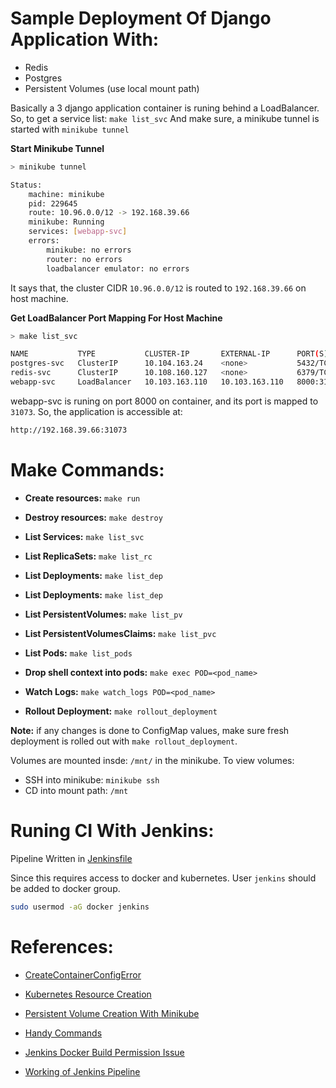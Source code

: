 # Sample Deployment Of Django Application With:
- Redis
- Postgres
- Persistent Volumes (use local mount path)

Basically a 3 django application container is runing behind a LoadBalancer. So, to get a service list: ``make list_svc``
And make sure, a minikube tunnel is started with ``minikube tunnel``

**Start Minikube Tunnel**
```sh
> minikube tunnel

Status:	
	machine: minikube
	pid: 229645
	route: 10.96.0.0/12 -> 192.168.39.66
	minikube: Running
	services: [webapp-svc]
    errors: 
		minikube: no errors
		router: no errors
		loadbalancer emulator: no errors
```

It says that, the cluster CIDR ``10.96.0.0/12`` is routed to ``192.168.39.66`` on host machine.

**Get LoadBalancer Port Mapping For Host Machine**
```sh
> make list_svc

NAME           TYPE           CLUSTER-IP       EXTERNAL-IP      PORT(S)          AGE
postgres-svc   ClusterIP      10.104.163.24    <none>           5432/TCP         17m
redis-svc      ClusterIP      10.108.160.127   <none>           6379/TCP         17m
webapp-svc     LoadBalancer   10.103.163.110   10.103.163.110   8000:31073/TCP   17m
```

webapp-svc is runing on port 8000 on container, and its port is mapped to ``31073``. So, the application is accessible at:

```sh
http://192.168.39.66:31073
```

# Make Commands:

- **Create resources:** ``make run``

- **Destroy resources:** ``make destroy``

- **List Services:** ``make list_svc``

- **List ReplicaSets:** ``make list_rc``

- **List Deployments:** ``make list_dep``

- **List Deployments:** ``make list_dep``

- **List PersistentVolumes:** ``make list_pv``

- **List PersistentVolumesClaims:** ``make list_pvc``

- **List Pods:** ``make list_pods``

- **Drop shell context into pods:** ``make exec POD=<pod_name>``

- **Watch Logs:** ``make watch_logs POD=<pod_name>``

- **Rollout Deployment:** ``make rollout_deployment``

**Note:** if any changes is done to ConfigMap values, make sure fresh deployment is rolled out with ``make rollout_deployment``.

Volumes are mounted insde: ``/mnt/`` in the minikube. To view volumes:

- SSH into minikube: ``minikube ssh``
- CD into mount path: ``/mnt``

# Runing CI With Jenkins:

Pipeline Written in [Jenkinsfile](./Jenkinsfile)

Since this requires access to docker and kubernetes. User ``jenkins`` should be added to docker group.

```sh
sudo usermod -aG docker jenkins
```

# References:

- [CreateContainerConfigError](https://stackoverflow.com/questions/63059963/kubernete-createcontainerconfigerror)

- [Kubernetes Resource Creation](https://github.com/sbhusal123/kubernetes-curated/tree/main/Curated%20Reference/Resource%20Creation)

- [Persistent Volume Creation With Minikube](https://github.com/sbhusal123/kubernetes-curated/blob/main/Curated%20Reference/Using%20Volumes%20From%20Host.md)

- [Handy Commands](https://github.com/sbhusal123/kubernetes-curated/blob/main/Curated%20Reference/Handy%20Commands.md#kubernetes-kubectl-commands)

- [Jenkins Docker Build Permission Issue](./Jenkins%20Permissions.md)

- [Working of Jenkins Pipeline](./Pipeline.md)
